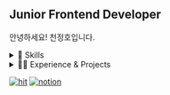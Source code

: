 ## Junior Frontend Developer
안녕하세요! 천정호입니다.

<details>
    <summary>📓 Skills</summary>

#### Frontend

- HTML5, CSS3, Javascript(ES6+), Typescript, Dart
- React.js, Redux(React-redux, React-toolkit), socket.io
- Sass, Styled-Components, framer motion
- Flutter, Next.js

#### Backend

- Java, Node.js
- Spring Boot, Spring Data JPA, Spring Security, Spring Cloud
- express, mongoose, socket.io
- Nginx, Mysql, MongoDB, DynamoDB

#### Infra

- AWS EC2, API Gateway, Lambda, S3
- GCP Compute Engine, Cloud Storage
- docker, docker-compose

</details>
<details>
    <summary>🧑‍💻 Experience & Projects</summary>
  
#### Capston Project
유어 보이스(User Voice)(2019.3)
#### 미식한 고독가
SW마에스트로(2020.6)
[https://github.com/Jungho-Cheon/MSG-app](https://github.com/Jungho-Cheon/MSG-app)
#### [TALKI](https://talki.link)
사이드 프로젝트 (2021.1) 
[https://github.com/Jungho-Cheon/chat-app](https://github.com/Jungho-Cheon/chat-app)
<div align="center">

  
</details>

[![hit](https://hits.seeyoufarm.com/api/count/incr/badge.svg?url=https%3A%2F%2Fgithub.com%2FJungho-Cheon&count_bg=%2379C83D&title_bg=%23555555&icon=&icon_color=%23E7E7E7&title=hits&edge_flat=false)](https://hits.seeyoufarm.com)
[![notion](https://img.shields.io/badge/notion-study--blog-yellow?style=flat)](https://www.notion.so/junghothethousand/0cee1f5e751a4db4ab750d481cce223d)

